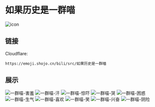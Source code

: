 # 如果历史是一群喵
![icon](https://emoji.shojo.cn/bili/src/如果历史是一群喵/icon.png)
## 链接
Cloudflare:
```
https://emoji.shojo.cn/bili/src/如果历史是一群喵
```
## 展示
![一群喵-害羞](https://emoji.shojo.cn/bili/src/如果历史是一群喵/一群喵-害羞.png)
![一群喵-汗](https://emoji.shojo.cn/bili/src/如果历史是一群喵/一群喵-汗.png)
![一群喵-惊吓](https://emoji.shojo.cn/bili/src/如果历史是一群喵/一群喵-惊吓.png)
![一群喵-哭](https://emoji.shojo.cn/bili/src/如果历史是一群喵/一群喵-哭.png)
![一群喵-困惑](https://emoji.shojo.cn/bili/src/如果历史是一群喵/一群喵-困惑.png)
![一群喵-生气](https://emoji.shojo.cn/bili/src/如果历史是一群喵/一群喵-生气.png)
![一群喵-喜欢](https://emoji.shojo.cn/bili/src/如果历史是一群喵/一群喵-喜欢.png)
![一群喵-笑](https://emoji.shojo.cn/bili/src/如果历史是一群喵/一群喵-笑.png)
![一群喵-兴奋](https://emoji.shojo.cn/bili/src/如果历史是一群喵/一群喵-兴奋.png)
![一群喵-阴险](https://emoji.shojo.cn/bili/src/如果历史是一群喵/一群喵-阴险.png)
